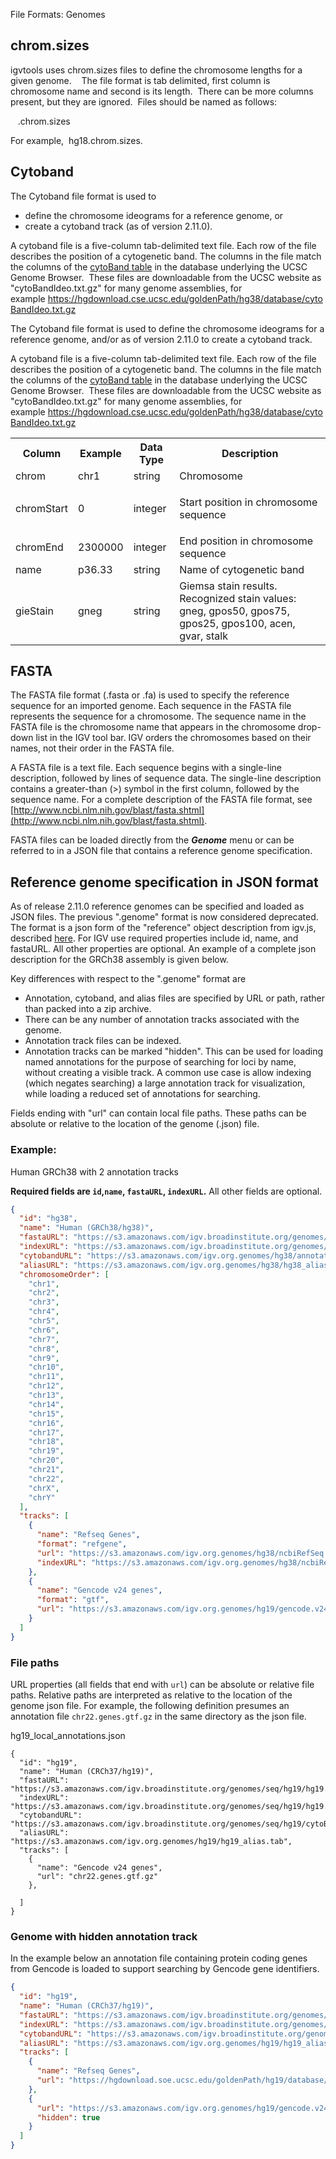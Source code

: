
<!---
The page title should not go in the menu
-->
<p class="page-title">File Formats: Genomes</p>

## chrom.sizes

igvtools uses chrom.sizes files to define the chromosome lengths for a given genome.    The file format is tab delimited, first column is chromosome name and second is its length.  There can be more columns present, but they are ignored.  Files should be named as follows:

   <genomdID>.chrom.sizes

For example,  hg18.chrom.sizes.

## Cytoband

The Cytoband file format is used to 

* define the chromosome ideograms for a reference genome, or 
* create a cytoband track (as of version 2.11.0).

A cytoband file is a five-column tab-delimited text file. Each row of the file describes the position of a cytogenetic band. The columns in the file match the columns of the [cytoBand table](http://genome.ucsc.edu/cgi-bin/hgTables?db=hg38&hgta_group=map&hgta_track=cytoBand&hgta_table=cytoBand&hgta_doSchema=describe+table+schema) in the database underlying the UCSC Genome Browser.  These files are downloadable from the UCSC website as "cytoBandIdeo.txt.gz" for many genome assemblies, for example https://hgdownload.cse.ucsc.edu/goldenPath/hg38/database/cytoBandIdeo.txt.gz

The Cytoband file format is used to define the chromosome ideograms for a reference genome, and/or as of version 2.11.0 to create a cytoband track.

A cytoband file is a five-column tab-delimited text file. Each row of the file describes the position of a cytogenetic band. The columns in the file match the columns of the [cytoBand table](http://genome.ucsc.edu/cgi-bin/hgTables?db=hg38&hgta_group=map&hgta_track=cytoBand&hgta_table=cytoBand&hgta_doSchema=describe+table+schema) in the database underlying the UCSC Genome Browser.  These files are downloadable from the UCSC website as "cytoBandIdeo.txt.gz" for many genome assemblies, for example https://hgdownload.cse.ucsc.edu/goldenPath/hg38/database/cytoBandIdeo.txt.gz

<table class="general" width="100%">
	<tbody>
		<tr>
			<th>
				Column</th>
			<th>
				Example</th>
			<th>
				Data Type</th>
			<th>
				Description</th>
		</tr>
		<tr>
			<td>
				chrom</td>
			<td>
				chr1</td>
			<td>
				string</td>
			<td>
				Chromosome</td>
		</tr>
		<tr>
			<td>
				chromStart</td>
			<td>
				0</td>
			<td>
				integer</td>
			<td>
				<p>Start position in chromosome sequence</p>
			</td>
		</tr>
		<tr>
			<td>
				chromEnd</td>
			<td>
				2300000</td>
			<td>
				integer</td>
			<td>
				End position in chromosome sequence</td>
		</tr>
		<tr>
			<td>
				name</td>
			<td>
				p36.33</td>
			<td>
				string</td>
			<td>
				Name of cytogenetic band</td>
		</tr>
		<tr>
			<td>
				gieStain</td>
			<td>
				gneg</td>
			<td>
				string</td>
			<td>
				Giemsa stain results. Recognized stain values: gneg, gpos50, gpos75, gpos25, gpos100, acen, gvar, stalk</td>
		</tr>
	</tbody>
</table>

## FASTA

The FASTA file format (.fasta or .fa) is used to specify the reference sequence for an imported genome. Each sequence in the FASTA file represents the sequence for a chromosome. The sequence name in the FASTA file is the chromosome name that appears in the chromosome drop-down list in the IGV tool bar. IGV orders the chromosomes based on their names, not their order in the FASTA file.

A FASTA file is a text file. Each sequence begins with a single-line description, followed by lines of sequence data. The single-line description contains a greater-than (>) symbol in the first column, followed by the sequence name. For a complete description of the FASTA file format, see [http://www.ncbi.nlm.nih.gov/blast/fasta.shtml](http://www.ncbi.nlm.nih.gov/blast/fasta.shtml).

FASTA files can be loaded directly from the **_Genome_** menu or can be referred to in a JSON file that contains a reference genome specification.

## Reference genome specification in JSON format

As of release 2.11.0 reference genomes can be specified and loaded as JSON files.  The previous ".genome" format is now considered deprecated.  The format is a json form of the "reference" object description from igv.js, described [here](https://github.com/igvteam/igv.js/wiki/Reference-Genome).  For IGV use required properties include id, name, and fastaURL.  All other properties are optional.  An example of a complete json description for the GRCh38 assembly is given below.

Key differences with respect to the ".genome" format are

* Annotation, cytoband, and alias files are specified by URL or path, rather than packed into a zip archive.
* There can be any number of annotation tracks associated with the genome.  
* Annotation track files can be indexed.
* Annotation tracks can be marked "hidden".  This can be used for loading named annotations for the purpose of searching for loci by name, without creating a visible track.  A common use case is allow indexing (which negates searching) a large annotation track for visualization, while loading a reduced set of annotations for searching.

Fields ending with "url" can contain local file paths.  These paths can be absolute or relative to the location of the genome (.json) file.

### Example:

Human GRCh38 with 2 annotation tracks

**Required fields are ```id```,```name```, ```fastaURL```, ```indexURL```.**   All other fields are optional.

```json
{
  "id": "hg38",
  "name": "Human (GRCh38/hg38)",
  "fastaURL": "https://s3.amazonaws.com/igv.broadinstitute.org/genomes/seq/hg38/hg38.fa",
  "indexURL": "https://s3.amazonaws.com/igv.broadinstitute.org/genomes/seq/hg38/hg38.fa.fai",
  "cytobandURL": "https://s3.amazonaws.com/igv.org.genomes/hg38/annotations/cytoBandIdeo.txt.gz",
  "aliasURL": "https://s3.amazonaws.com/igv.org.genomes/hg38/hg38_alias.tab",
  "chromosomeOrder": [
    "chr1",
    "chr2",
    "chr3",
    "chr4",
    "chr5",
    "chr6",
    "chr7",
    "chr8",
    "chr9",
    "chr10",
    "chr11",
    "chr12",
    "chr13",
    "chr14",
    "chr15",
    "chr16",
    "chr17",
    "chr18",
    "chr19",
    "chr20",
    "chr21",
    "chr22",
    "chrX",
    "chrY"
  ],
  "tracks": [
    {
      "name": "Refseq Genes",
      "format": "refgene",
      "url": "https://s3.amazonaws.com/igv.org.genomes/hg38/ncbiRefSeq.sorted.txt.gz",
      "indexURL": "https://s3.amazonaws.com/igv.org.genomes/hg38/ncbiRefSeq.sorted.txt.gz.tbi"
    },
    {
      "name": "Gencode v24 genes",
      "format": "gtf",
      "url": "https://s3.amazonaws.com/igv.org.genomes/hg19/gencode.v24.genes.gtf.gz"
    }
  ]
}

```

### File paths

URL properties (all fields that end with ```url```) can be absolute or relative file paths.  Relative paths are interpreted as relative to the location of the genome json file.   For example, the following definition presumes an annotation file ```chr22.genes.gtf.gz``` in the same directory as the json file.

hg19_local_annotations.json
```
{
  "id": "hg19",
  "name": "Human (CRCh37/hg19)",
  "fastaURL": "https://s3.amazonaws.com/igv.broadinstitute.org/genomes/seq/hg19/hg19.fasta",
  "indexURL": "https://s3.amazonaws.com/igv.broadinstitute.org/genomes/seq/hg19/hg19.fasta.fai",
  "cytobandURL": "https://s3.amazonaws.com/igv.broadinstitute.org/genomes/seq/hg19/cytoBand.txt",
  "aliasURL": "https://s3.amazonaws.com/igv.org.genomes/hg19/hg19_alias.tab",
  "tracks": [
    {
      "name": "Gencode v24 genes",
      "url": "chr22.genes.gtf.gz"
    },

  ]
}
```




### Genome with hidden annotation track

In the example below an annotation file containing protein coding genes from Gencode is loaded to support searching by Gencode gene identifiers.  


```json
{
  "id": "hg19",
  "name": "Human (CRCh37/hg19)",
  "fastaURL": "https://s3.amazonaws.com/igv.broadinstitute.org/genomes/seq/hg19/hg19.fasta",
  "indexURL": "https://s3.amazonaws.com/igv.broadinstitute.org/genomes/seq/hg19/hg19.fasta.fai",
  "cytobandURL": "https://s3.amazonaws.com/igv.broadinstitute.org/genomes/seq/hg19/cytoBand.txt",
  "aliasURL": "https://s3.amazonaws.com/igv.org.genomes/hg19/hg19_alias.tab",
  "tracks": [
    {
      "name": "Refseq Genes",
      "url": "https://hgdownload.soe.ucsc.edu/goldenPath/hg19/database/ncbiRefSeq.txt.gz"
    },
    {
      "url": "https://s3.amazonaws.com/igv.org.genomes/hg19/gencode.v24.genes.gtf.gz",
      "hidden": true
    }
  ]
}
```


